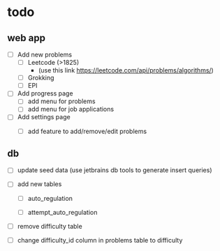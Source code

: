 # todo


## web app

- [ ] Add new problems
  - [ ] Leetcode (>1825) 
    - (use this link https://leetcode.com/api/problems/algorithms/) 
  - [ ] Grokking
  - [ ] EPI

- [ ] Add progress page
    - [ ] add menu for problems
    - [ ] add menu for job applications

- [ ] Add settings page
  - [ ] add feature to add/remove/edit problems


## db

- [ ] update seed data (use jetbrains db tools to generate insert queries)

- [ ] add new tables
  - [ ] auto_regulation
  - [ ] attempt_auto_regulation


- [ ] remove difficulty table 
- [ ] change difficulty_id column in problems table to difficulty